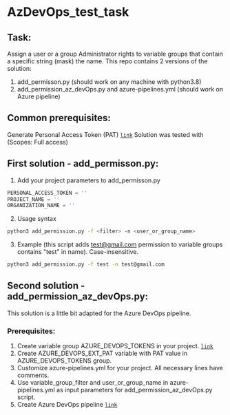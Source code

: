   
# AzDevOps_test_task
## Task:
Assign a user or a group Administrator rights to variable groups that contain a specific string (mask) the name.
This repo contains 2 versions of the solution:
1. add_permisson.py (should work on any machine with python3.8)
2. add_permission_az_devOps.py and azure-pipelines.yml (should work on Azure pipeline)

## Common prerequisites:
Generate Personal Access Token (PAT) [`link`](https://learn.microsoft.com/en-us/azure/devops/organizations/accounts/use-personal-access-tokens-to-authenticate?view=azure-devops&tabs=Windows)
Solution was tested with (Scopes: Full access)
## First solution - add_permisson.py:
1. Add your project parameters to add_permisson.py
```python
PERSONAL_ACCESS_TOKEN = ''
PROJECT_NAME = ''
ORGANIZATION_NAME = ''
```
2. Usage syntax
```bash
python3 add_permission.py -f <filter> -n <user_or_group_name>
```
3. Example (this script adds test@gmail.com permission to variable groups contains "test" in name). Case-insensitive.
```bash
python3 add_permission.py -f test -n test@gmail.com
```
## Second solution - add_permission_az_devOps.py:
This solution is a little bit adapted for the Azure DevOps pipeline.
### Prerequisites:
1. Create variable group AZURE_DEVOPS_TOKENS in your project. [`link`](https://learn.microsoft.com/en-us/azure/devops/pipelines/library/variable-groups?view=azure-devops&tabs=classic#create-a-variable-group)
2. Create AZURE_DEVOPS_EXT_PAT variable with PAT value in AZURE_DEVOPS_TOKENS group.
3. Customize azure-pipelines.yml for your project. All necessary lines have comments.
4. Use variable_group_filter and user_or_group_name in azure-pipelines.yml as input parameters for add_permission_az_devOps.py script.
5. Create Azure DevOps pipeline [`link`](https://learn.microsoft.com/en-us/azure/devops/pipelines/create-first-pipeline?view=azure-devops&tabs=java%2Ctfs-2018-2%2Cbrowser)